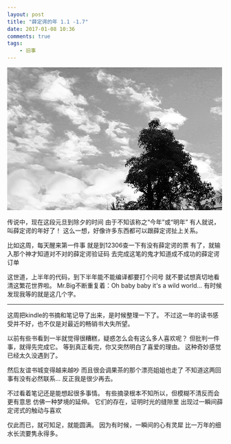 ```yaml
---
layout: post
title: "薛定谔的年 1.1 -1.7"
date: 2017-01-08 10:36
comments: true
tags: 
	- 旧事
---
```


![](/assets/blogImg/diary-18.jpg)

传说中，现在这段元旦到除夕的时间
由于不知该称之“今年”或“明年”
有人就说，叫薛定谔的年好了！
这么一想，好像许多东西都可以跟薛定谔扯上关系。

比如这周，每天醒来第一件事
就是到12306查一下有没有薛定谔的票
有了，就输入那个神才知道对不对的薛定谔验证码
去完成这笔的鬼才知道成不成功的薛定谔订单

这世道，上半年的代码，到下半年能不能编译都要打个问号
就不要试想真切地看清这繁花世界啦。
Mr.Big不断重复着：Oh baby baby it's a wild world...
有时候发现我等的就是这几个字。



------------------------

这周把kindle的书摘和笔记导了出来，是时候整理一下了。
不过这一年的读书感受并不好，也不仅是对最近的畅销书大失所望。

以前有些书看到一半就觉得很糟糕，疑惑怎么会有这么多人喜欢呢？
但批判一件事，就得先完成它。
等到真正看完，你又突然明白了喜爱的理由。
这种奇妙感觉已经太久没遇到了。

然后友谊书城变得越来越吵
而且很会调果茶的那个漂亮姐姐也走了
不知道这两回事有没有必然联系…
反正我是很少再去。

不过看着笔记还是能想起很多事情。
有些摘录根本不知所以，但模糊不清反而会更有意思
仿佛一种梦境的延伸。
它们的存在，证明时光的缝隙里
出现过一瞬间薛定谔式的触动与喜欢

仅此而已，就可知足，就能圆满。
因为有时候，一瞬间的心有灵犀
比一万年的细水长流要隽永得多。
